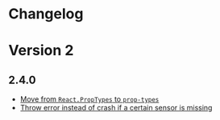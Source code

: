 # Changelog

# Version 2

## 2.4.0

- [Move from `React.PropTypes` to `prop-types`](react-native-sensors/react-native-sensors#33)
- [Throw error instead of crash if a certain sensor is missing](react-native-sensors/react-native-sensors#32)